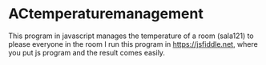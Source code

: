# ACtemperaturemanagement
This program in javascript manages the temperature of a room (sala121) to please everyone in the room
I run this program in https://jsfiddle.net, where you put js program and the result comes easily.
